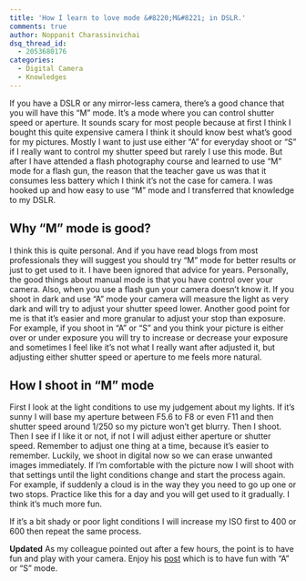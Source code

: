 ```yaml
---
title: 'How I learn to love mode &#8220;M&#8221; in DSLR.'
comments: true
author: Noppanit Charassinvichai
dsq_thread_id:
  - 2053680176
categories:
  - Digital Camera
  - Knowledges
---
```

If you have a DSLR or any mirror-less camera, there&#8217;s a good chance that you will have this &#8220;M&#8221; mode. It&#8217;s a mode where you can control shutter speed or aperture. It sounds scary for most people because at first I think I bought this quite expensive camera I think it should know best what&#8217;s good for my pictures. Mostly I want to just use either &#8220;A&#8221; for everyday shoot or &#8220;S&#8221; if I really want to control my shutter speed but rarely I use this mode. But after I have attended a flash photography course and learned to use &#8220;M&#8221; mode for a flash gun, the reason that the teacher gave us was that it consumes less battery which I think it&#8217;s not the case for camera. I was hooked up and how easy to use &#8220;M&#8221; mode and I transferred that knowledge to my DSLR.

## Why &#8220;M&#8221; mode is good?

I think this is quite personal. And if you have read blogs from most professionals they will suggest you should try &#8220;M&#8221; mode for better results or just to get used to it. I have been ignored that advice for years. Personally, the good things about manual mode is that you have control over your camera. Also, when you use a flash gun your camera doesn&#8217;t know it. If you shoot in dark and use &#8220;A&#8221; mode your camera will measure the light as very dark and will try to adjust your shutter speed lower. Another good point for me is that it&#8217;s easier and more granular to adjust your stop than exposure. For example, if you shoot in &#8220;A&#8221; or &#8220;S&#8221; and you think your picture is either over or under exposure you will try to increase or decrease your exposure and sometimes I feel like it&#8217;s not what I really want after adjusted it, but adjusting either shutter speed or aperture to me feels more natural. 

## How I shoot in &#8220;M&#8221; mode

First I look at the light conditions to use my judgement about my lights. If it&#8217;s sunny I will base my aperture between F5.6 to F8 or even F11 and then shutter speed around 1/250 so my picture won&#8217;t get blurry. Then I shoot. Then I see if I like it or not, if not I will adjust either aperture or shutter speed. Remember to adjust one thing at a time, because it&#8217;s easier to remember. Luckily, we shoot in digital now so we can erase unwanted images immediately. If I&#8217;m comfortable with the picture now I will shoot with that settings until the light conditions change and start the process again. For example, if suddenly a cloud is in the way they you need to go up one or two stops. Practice like this for a day and you will get used to it gradually. I think it&#8217;s much more fun. 

If it&#8217;s a bit shady or poor light conditions I will increase my ISO first to 400 or 600 then repeat the same process.

**Updated** As my colleague pointed out after a few hours, the point is to have fun and play with your camera. Enjoy his [post][1] which is to have fun with &#8220;A&#8221; or &#8220;S&#8221; mode.

 [1]: http://3oheme.com/blog/2013/06/26/please-have-fun-with-your-camera.html "Have fun with your camera"